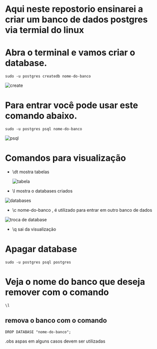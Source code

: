 # Aqui neste repostorio ensinarei a criar um banco de dados postgres via termial do linux 

# Abra o terminal e vamos criar o database.
```
sudo -u postgres createdb nome-do-banco
```
![create](https://github.com/DanielFreitassc/BdPostgresViaTerminalLinux/assets/129224303/52156395-abda-41d5-be4d-a1a85d11188f)


# Para entrar você pode usar este comando abaixo.
```
sudo -u postgres psql nome-do-banco
```
![psql](https://github.com/DanielFreitassc/BdPostgresViaTerminalLinux/assets/129224303/7ab159a7-1d20-4eab-a687-e597a7eb9a65)

# Comandos para visualização
- \dt mostra tabelas
  
  ![tabela](https://github.com/DanielFreitassc/BdPostgresViaTerminalLinux/assets/129224303/ed158a2d-b0f2-4384-9a6b-8fbf10661fdb)

- \l mostra o databases criados
  
![databases](https://github.com/DanielFreitassc/BdPostgresViaTerminalLinux/assets/129224303/841b5d1a-e4c9-4667-a269-4e517a1deedf)

- \c nome-do-banco , é utilizado para entrar em outro banco de dados
  
![troca de database](https://github.com/DanielFreitassc/BdPostgresViaTerminalLinux/assets/129224303/7dddea68-f9b8-4464-a65e-cd001a2b4fa4)


- \q sai da visualização 
# Apagar database 
```
sudo -u postgres psql postgres 
```
# Veja o nome do banco que deseja remover com o comando
```
\l
```
## remova o banco com o comando 
```
DROP DATABASE "nome-do-banco";
```
.obs aspas em alguns casos devem ser utilizadas
